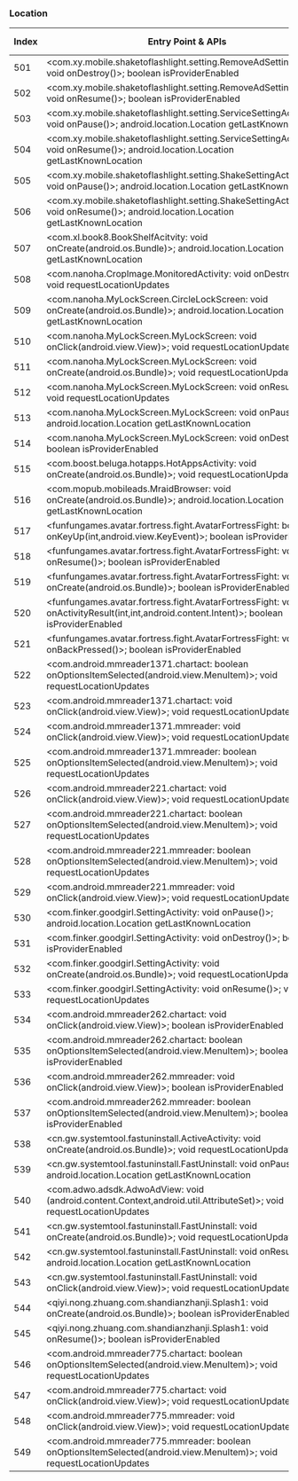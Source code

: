 ### Location
| Index | Entry Point & APIs | Screen shot | Resource id | Label |
| ------------- | ------------- | ------------- |-------------|-------------|
| 501 | <com.xy.mobile.shaketoflashlight.setting.RemoveAdSettingActivity: void onDestroy()>; boolean isProviderEnabled | ![](D:\COSMOS\output\py\Drebin\VirusShare_Android_20130506\VirusShare_7c586aa0af6e75477214f381369c7615\com.xy.mobile.shaketoflashlight.setting.RemoveAdSettingActivity.png) |  | |
| 502 | <com.xy.mobile.shaketoflashlight.setting.RemoveAdSettingActivity: void onResume()>; boolean isProviderEnabled | ![](D:\COSMOS\output\py\Drebin\VirusShare_Android_20130506\VirusShare_7c586aa0af6e75477214f381369c7615\com.xy.mobile.shaketoflashlight.setting.RemoveAdSettingActivity.png) |  | |
| 503 | <com.xy.mobile.shaketoflashlight.setting.ServiceSettingActivity: void onPause()>; android.location.Location getLastKnownLocation | ![](D:\COSMOS\output\py\Drebin\VirusShare_Android_20130506\VirusShare_7c586aa0af6e75477214f381369c7615\com.xy.mobile.shaketoflashlight.setting.ServiceSettingActivity.png) |  | |
| 504 | <com.xy.mobile.shaketoflashlight.setting.ServiceSettingActivity: void onResume()>; android.location.Location getLastKnownLocation | ![](D:\COSMOS\output\py\Drebin\VirusShare_Android_20130506\VirusShare_7c586aa0af6e75477214f381369c7615\com.xy.mobile.shaketoflashlight.setting.ServiceSettingActivity.png) |  | |
| 505 | <com.xy.mobile.shaketoflashlight.setting.ShakeSettingActivity: void onPause()>; android.location.Location getLastKnownLocation | ![](D:\COSMOS\output\py\Drebin\VirusShare_Android_20130506\VirusShare_7c586aa0af6e75477214f381369c7615\com.xy.mobile.shaketoflashlight.setting.ShakeSettingActivity.png) |  | |
| 506 | <com.xy.mobile.shaketoflashlight.setting.ShakeSettingActivity: void onResume()>; android.location.Location getLastKnownLocation | ![](D:\COSMOS\output\py\Drebin\VirusShare_Android_20130506\VirusShare_7c586aa0af6e75477214f381369c7615\com.xy.mobile.shaketoflashlight.setting.ShakeSettingActivity.png) |  | |
| 507 | <com.xl.book8.BookShelfAcitvity: void onCreate(android.os.Bundle)>; android.location.Location getLastKnownLocation | ![](D:\COSMOS\output\py\Drebin\VirusShare_Android_20130506\VirusShare_194074d37f408dc6cc974c1cf0ecd4ad\com.xl.book8.BookShelfAcitvity.png) |  | |
| 508 | <com.nanoha.CropImage.MonitoredActivity: void onDestroy()>; void requestLocationUpdates | ![](D:\COSMOS\output\py\Drebin\VirusShare_Android_20130506\VirusShare_19408c02a9d91689fe1abd58ab7826d9\com.nanoha.CropImage.MonitoredActivity.png) |  | |
| 509 | <com.nanoha.MyLockScreen.CircleLockScreen: void onCreate(android.os.Bundle)>; android.location.Location getLastKnownLocation | ![](D:\COSMOS\output\py\Drebin\VirusShare_Android_20130506\VirusShare_19408c02a9d91689fe1abd58ab7826d9\com.nanoha.MyLockScreen.CircleLockScreen.png) |  | |
| 510 | <com.nanoha.MyLockScreen.MyLockScreen: void onClick(android.view.View)>; void requestLocationUpdates | ![](D:\COSMOS\output\py\Drebin\VirusShare_Android_20130506\VirusShare_19408c02a9d91689fe1abd58ab7826d9\com.nanoha.MyLockScreen.MyLockScreen.png) |  | |
| 511 | <com.nanoha.MyLockScreen.MyLockScreen: void onCreate(android.os.Bundle)>; void requestLocationUpdates | ![](D:\COSMOS\output\py\Drebin\VirusShare_Android_20130506\VirusShare_19408c02a9d91689fe1abd58ab7826d9\com.nanoha.MyLockScreen.MyLockScreen.png) |  | |
| 512 | <com.nanoha.MyLockScreen.MyLockScreen: void onResume()>; void requestLocationUpdates | ![](D:\COSMOS\output\py\Drebin\VirusShare_Android_20130506\VirusShare_19408c02a9d91689fe1abd58ab7826d9\com.nanoha.MyLockScreen.MyLockScreen.png) |  | |
| 513 | <com.nanoha.MyLockScreen.MyLockScreen: void onPause()>; android.location.Location getLastKnownLocation | ![](D:\COSMOS\output\py\Drebin\VirusShare_Android_20130506\VirusShare_19408c02a9d91689fe1abd58ab7826d9\com.nanoha.MyLockScreen.MyLockScreen.png) |  | |
| 514 | <com.nanoha.MyLockScreen.MyLockScreen: void onDestroy()>; boolean isProviderEnabled | ![](D:\COSMOS\output\py\Drebin\VirusShare_Android_20130506\VirusShare_19408c02a9d91689fe1abd58ab7826d9\com.nanoha.MyLockScreen.MyLockScreen.png) |  | |
| 515 | <com.boost.beluga.hotapps.HotAppsActivity: void onCreate(android.os.Bundle)>; void requestLocationUpdates | ![](D:\COSMOS\output\py\Drebin\VirusShare_Android_20130506\VirusShare_5ee60412dc5c09449253b03f9b128595\com.boost.beluga.hotapps.HotAppsActivity.png) |  | |
| 516 | <com.mopub.mobileads.MraidBrowser: void onCreate(android.os.Bundle)>; android.location.Location getLastKnownLocation | ![](D:\COSMOS\output\py\Drebin\VirusShare_Android_20130506\VirusShare_b56d0e036336637232266527da11cf88\com.mopub.mobileads.MraidBrowser.png) |  | |
| 517 | <funfungames.avatar.fortress.fight.AvatarFortressFight: boolean onKeyUp(int,android.view.KeyEvent)>; boolean isProviderEnabled | ![](D:\COSMOS\output\py\Drebin\VirusShare_Android_20130506\VirusShare_197b6ad2419527937c923288ff0a702a\funfungames.avatar.fortress.fight.AvatarFortressFight.png) |  | |
| 518 | <funfungames.avatar.fortress.fight.AvatarFortressFight: void onResume()>; boolean isProviderEnabled | ![](D:\COSMOS\output\py\Drebin\VirusShare_Android_20130506\VirusShare_197b6ad2419527937c923288ff0a702a\funfungames.avatar.fortress.fight.AvatarFortressFight.png) |  | |
| 519 | <funfungames.avatar.fortress.fight.AvatarFortressFight: void onCreate(android.os.Bundle)>; boolean isProviderEnabled | ![](D:\COSMOS\output\py\Drebin\VirusShare_Android_20130506\VirusShare_197b6ad2419527937c923288ff0a702a\funfungames.avatar.fortress.fight.AvatarFortressFight.png) |  | |
| 520 | <funfungames.avatar.fortress.fight.AvatarFortressFight: void onActivityResult(int,int,android.content.Intent)>; boolean isProviderEnabled | ![](D:\COSMOS\output\py\Drebin\VirusShare_Android_20130506\VirusShare_197b6ad2419527937c923288ff0a702a\funfungames.avatar.fortress.fight.AvatarFortressFight.png) |  | |
| 521 | <funfungames.avatar.fortress.fight.AvatarFortressFight: void onBackPressed()>; boolean isProviderEnabled | ![](D:\COSMOS\output\py\Drebin\VirusShare_Android_20130506\VirusShare_197b6ad2419527937c923288ff0a702a\funfungames.avatar.fortress.fight.AvatarFortressFight.png) |  | |
| 522 | <com.android.mmreader1371.chartact: boolean onOptionsItemSelected(android.view.MenuItem)>; void requestLocationUpdates | ![](D:\COSMOS\output\py\Drebin\VirusShare_Android_20130506\VirusShare_199133f500df2bf6159bc548ee5dbc14\com.android.mmreader1371.chartact.png) |  | |
| 523 | <com.android.mmreader1371.chartact: void onClick(android.view.View)>; void requestLocationUpdates | ![](D:\COSMOS\output\py\Drebin\VirusShare_Android_20130506\VirusShare_199133f500df2bf6159bc548ee5dbc14\com.android.mmreader1371.chartact.png) |  | |
| 524 | <com.android.mmreader1371.mmreader: void onClick(android.view.View)>; void requestLocationUpdates | ![](D:\COSMOS\output\py\Drebin\VirusShare_Android_20130506\VirusShare_199133f500df2bf6159bc548ee5dbc14\com.android.mmreader1371.mmreader.png) |  | |
| 525 | <com.android.mmreader1371.mmreader: boolean onOptionsItemSelected(android.view.MenuItem)>; void requestLocationUpdates | ![](D:\COSMOS\output\py\Drebin\VirusShare_Android_20130506\VirusShare_199133f500df2bf6159bc548ee5dbc14\com.android.mmreader1371.mmreader.png) |  | |
| 526 | <com.android.mmreader221.chartact: void onClick(android.view.View)>; void requestLocationUpdates | ![](D:\COSMOS\output\py\Drebin\VirusShare_Android_20130506\VirusShare_19abe31f6ba8ed8ad3691f2f33a1dba5\com.android.mmreader221.chartact.png) |  | |
| 527 | <com.android.mmreader221.chartact: boolean onOptionsItemSelected(android.view.MenuItem)>; void requestLocationUpdates | ![](D:\COSMOS\output\py\Drebin\VirusShare_Android_20130506\VirusShare_19abe31f6ba8ed8ad3691f2f33a1dba5\com.android.mmreader221.chartact.png) |  | |
| 528 | <com.android.mmreader221.mmreader: boolean onOptionsItemSelected(android.view.MenuItem)>; void requestLocationUpdates | ![](D:\COSMOS\output\py\Drebin\VirusShare_Android_20130506\VirusShare_19abe31f6ba8ed8ad3691f2f33a1dba5\com.android.mmreader221.mmreader.png) |  | |
| 529 | <com.android.mmreader221.mmreader: void onClick(android.view.View)>; void requestLocationUpdates | ![](D:\COSMOS\output\py\Drebin\VirusShare_Android_20130506\VirusShare_19abe31f6ba8ed8ad3691f2f33a1dba5\com.android.mmreader221.mmreader.png) |  | |
| 530 | <com.finker.goodgirl.SettingActivity: void onPause()>; android.location.Location getLastKnownLocation | ![](D:\COSMOS\output\py\Drebin\VirusShare_Android_20130506\VirusShare_19cb907a3bbbb204f7a8080abbb3208a\com.finker.goodgirl.SettingActivity.png) |  | |
| 531 | <com.finker.goodgirl.SettingActivity: void onDestroy()>; boolean isProviderEnabled | ![](D:\COSMOS\output\py\Drebin\VirusShare_Android_20130506\VirusShare_19cb907a3bbbb204f7a8080abbb3208a\com.finker.goodgirl.SettingActivity.png) |  | |
| 532 | <com.finker.goodgirl.SettingActivity: void onCreate(android.os.Bundle)>; void requestLocationUpdates | ![](D:\COSMOS\output\py\Drebin\VirusShare_Android_20130506\VirusShare_19cb907a3bbbb204f7a8080abbb3208a\com.finker.goodgirl.SettingActivity.png) |  | |
| 533 | <com.finker.goodgirl.SettingActivity: void onResume()>; void requestLocationUpdates | ![](D:\COSMOS\output\py\Drebin\VirusShare_Android_20130506\VirusShare_19cb907a3bbbb204f7a8080abbb3208a\com.finker.goodgirl.SettingActivity.png) |  | |
| 534 | <com.android.mmreader262.chartact: void onClick(android.view.View)>; boolean isProviderEnabled | ![](D:\COSMOS\output\py\Drebin\VirusShare_Android_20130506\VirusShare_19dae3ae11ec24d8fa8be32bc1f39a4e\com.android.mmreader262.chartact.png) |  | |
| 535 | <com.android.mmreader262.chartact: boolean onOptionsItemSelected(android.view.MenuItem)>; boolean isProviderEnabled | ![](D:\COSMOS\output\py\Drebin\VirusShare_Android_20130506\VirusShare_19dae3ae11ec24d8fa8be32bc1f39a4e\com.android.mmreader262.chartact.png) |  | |
| 536 | <com.android.mmreader262.mmreader: void onClick(android.view.View)>; boolean isProviderEnabled | ![](D:\COSMOS\output\py\Drebin\VirusShare_Android_20130506\VirusShare_19dae3ae11ec24d8fa8be32bc1f39a4e\com.android.mmreader262.mmreader.png) |  | |
| 537 | <com.android.mmreader262.mmreader: boolean onOptionsItemSelected(android.view.MenuItem)>; boolean isProviderEnabled | ![](D:\COSMOS\output\py\Drebin\VirusShare_Android_20130506\VirusShare_19dae3ae11ec24d8fa8be32bc1f39a4e\com.android.mmreader262.mmreader.png) |  | |
| 538 | <cn.gw.systemtool.fastuninstall.ActiveActivity: void onCreate(android.os.Bundle)>; void requestLocationUpdates | ![](D:\COSMOS\output\py\Drebin\VirusShare_Android_20130506\VirusShare_d73d8d02b32dac256daeb6f23985793a\cn.gw.systemtool.fastuninstall.ActiveActivity.png) |  | |
| 539 | <cn.gw.systemtool.fastuninstall.FastUninstall: void onPause()>; android.location.Location getLastKnownLocation | ![](D:\COSMOS\output\py\Drebin\VirusShare_Android_20130506\VirusShare_d73d8d02b32dac256daeb6f23985793a\cn.gw.systemtool.fastuninstall.FastUninstall.png) |  | |
| 540 | <com.adwo.adsdk.AdwoAdView: void <init>(android.content.Context,android.util.AttributeSet)>; void requestLocationUpdates | ![](D:\COSMOS\output\py\Drebin\VirusShare_Android_20130506\VirusShare_d73d8d02b32dac256daeb6f23985793a\cn.gw.systemtool.fastuninstall.FastUninstall.png) | {'2131099668': <sensitive_component.SensitiveComponent.SensitiveView object at 0x000001D8DEB38BE0>} | |
| 541 | <cn.gw.systemtool.fastuninstall.FastUninstall: void onCreate(android.os.Bundle)>; void requestLocationUpdates | ![](D:\COSMOS\output\py\Drebin\VirusShare_Android_20130506\VirusShare_d73d8d02b32dac256daeb6f23985793a\cn.gw.systemtool.fastuninstall.FastUninstall.png) |  | |
| 542 | <cn.gw.systemtool.fastuninstall.FastUninstall: void onResume()>; android.location.Location getLastKnownLocation | ![](D:\COSMOS\output\py\Drebin\VirusShare_Android_20130506\VirusShare_d73d8d02b32dac256daeb6f23985793a\cn.gw.systemtool.fastuninstall.FastUninstall.png) |  | |
| 543 | <cn.gw.systemtool.fastuninstall.FastUninstall: void onClick(android.view.View)>; void requestLocationUpdates | ![](D:\COSMOS\output\py\Drebin\VirusShare_Android_20130506\VirusShare_d73d8d02b32dac256daeb6f23985793a\cn.gw.systemtool.fastuninstall.FastUninstall.png) |  | |
| 544 | <qiyi.nong.zhuang.com.shandianzhanji.Splash1: void onCreate(android.os.Bundle)>; boolean isProviderEnabled | ![](D:\COSMOS\output\py\Drebin\VirusShare_Android_20130506\VirusShare_1a161093080d36cecb5d7b6100002ff0\qiyi.nong.zhuang.com.shandianzhanji.Splash1.png) |  | |
| 545 | <qiyi.nong.zhuang.com.shandianzhanji.Splash1: void onResume()>; boolean isProviderEnabled | ![](D:\COSMOS\output\py\Drebin\VirusShare_Android_20130506\VirusShare_1a161093080d36cecb5d7b6100002ff0\qiyi.nong.zhuang.com.shandianzhanji.Splash1.png) |  | |
| 546 | <com.android.mmreader775.chartact: boolean onOptionsItemSelected(android.view.MenuItem)>; void requestLocationUpdates | ![](D:\COSMOS\output\py\Drebin\VirusShare_Android_20130506\VirusShare_1a3c2acc6e2a4a9a852a86ab29a7a189\com.android.mmreader775.chartact.png) |  | |
| 547 | <com.android.mmreader775.chartact: void onClick(android.view.View)>; void requestLocationUpdates | ![](D:\COSMOS\output\py\Drebin\VirusShare_Android_20130506\VirusShare_1a3c2acc6e2a4a9a852a86ab29a7a189\com.android.mmreader775.chartact.png) |  | |
| 548 | <com.android.mmreader775.mmreader: void onClick(android.view.View)>; void requestLocationUpdates | ![](D:\COSMOS\output\py\Drebin\VirusShare_Android_20130506\VirusShare_1a3c2acc6e2a4a9a852a86ab29a7a189\com.android.mmreader775.mmreader.png) |  | |
| 549 | <com.android.mmreader775.mmreader: boolean onOptionsItemSelected(android.view.MenuItem)>; void requestLocationUpdates | ![](D:\COSMOS\output\py\Drebin\VirusShare_Android_20130506\VirusShare_1a3c2acc6e2a4a9a852a86ab29a7a189\com.android.mmreader775.mmreader.png) |  | |
